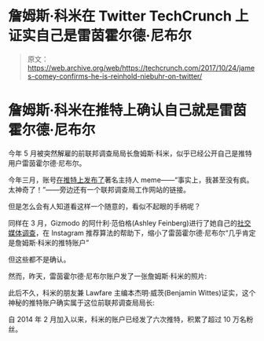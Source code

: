 # 詹姆斯·科米在 Twitter TechCrunch 上证实自己是雷茵霍尔德·尼布尔

> 原文：<https://web.archive.org/web/https://techcrunch.com/2017/10/24/james-comey-confirms-he-is-reinhold-niebuhr-on-twitter/>

# 詹姆斯·科米在推特上确认自己就是雷茵霍尔德·尼布尔

今年 5 月被突然解雇的前联邦调查局局长詹姆斯·科米，似乎已经公开自己是推特用户雷茵霍尔德·尼布尔。

今年三月，账号[在推特上发布了](https://web.archive.org/web/20221006182950/https://twitter.com/FormerBu/status/847590025223188480)著名主持人 meme——“事实上，我甚至没有疯。太神奇了！”——旁边还有一个联邦调查局工作网站的链接。

但是怎么会有人知道看这样一个随意的，看似不起眼的手柄呢？

同样在 3 月，Gizmodo 的阿什利·范伯格(Ashley Feinberg)进行了她自己的[社交媒体调查](https://web.archive.org/web/20221006182950/https://gizmodo.com/this-is-almost-certainly-james-comey-s-twitter-account-1793843641)，在 Instagram 推荐算法的帮助下，缩小了雷茵霍尔德·尼布尔“几乎肯定是詹姆斯·科米的推特账户”

但这些都不是确认。

然而，昨天，雷茵霍尔德·尼布尔账户发了一张詹姆斯·科米的照片:

此后不久，科米的朋友兼 Lawfare 主编本杰明·威茨(Benjamin Wittes)证实，这个神秘的推特账户确实属于这位前联邦调查局局长:

自 2014 年 2 月加入以来，科米的账户已经发了六次推特，积累了超过 10 万名粉丝。